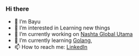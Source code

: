 ### Hi there

- 👋 I’m Bayu 
- 👀 I’m interested in Learning new things
- 🔭 I’m currently working on [Nashta Global Utama](https://nashta.co.id/)
- 🌱 I’m currently learning [Golang](https://golang.org/), 
- 📫 How to reach me: [LinkedIn](https://www.linkedin.com/in/bayuerich/)
